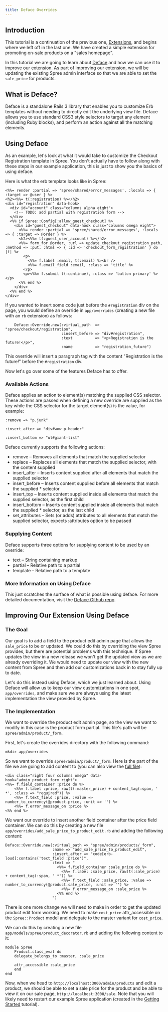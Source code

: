 ```yaml
---
title: Deface Overrides
---
```


## Introduction

This tutorial is a continuation of the previous one, [Extensions](/developer/tutorials/extensions/), and begins where we left off in the last one. We have created a simple extension for promoting on-sale products on a "sales homepage".

In this tutorial we are going to learn about [Deface](http://github.com/spree/deface) and how we can use it to improve our extension. As part of improving our extension, we will be updating the existing Spree admin interface so that we are able to set the `sale_price` for products.

## What is Deface?

Deface is a standalone Rails 3 library that enables you to customize Erb templates without needing to directly edit the underlying view file. Deface allows you to use standard CSS3 style selectors to target any element (including Ruby blocks), and perform an action against all the matching elements.

## Using Deface

As an example, let's look at what it would take to customize the Checkout Registration template in Spree. You don't actually have to follow along with these steps in our example application, this is just to show you the basics of using deface.

Here is what the erb template looks like in Spree:

    <%%= render :partial => 'spree/shared/error_messages', :locals => { :target => @user } %>
    <h2><%%= t(:registration) %></h2>
    <div id="registration" data-hook>
      <div id="account" class="columns alpha eight">
        <!-- TODO: add partial with registration form -->
      </div>
      <%% if Spree::Config[:allow_guest_checkout] %>
        <div id="guest_checkout" data-hook class="columns omega eight">
          <%%= render :partial => 'spree/shared/error_messages', :locals => { :target => @order } %>
          <h2><%%= t(:guest_user_account) %></h2>
          <%%= form_for @order, :url => update_checkout_registration_path, :method => :put, :html => { :id => 'checkout_form_registration' } do |f| %>
            <p>
              <%%= f.label :email, t(:email) %><br />
              <%%= f.email_field :email, :class => 'title' %>
            </p>
            <p><%%= f.submit t(:continue), :class => 'button primary' %></p>
          <%% end %>
        </div>
      <%% end %>
    </div>

If you wanted to insert some code just before the `#registration` div on the page, you would define an override in `app/overrides` (creating a new file with an `rb` extension) as follows:

        Deface::Override.new(:virtual_path  => "spree/checkout/registration",
                             :insert_before => "div#registration",
                             :text          => "<p>Registration is the future!</p>",
                             :name          => "registration_future")

This override will insert a paragraph tag with the content "Registration is the future!" before the `#registration` div.

Now let's go over some of the features Deface has to offer.

### Available Actions

Deface applies an action to element(s) matching the supplied CSS selector. These actions are passed when defining a new override are supplied as the key while the CSS selector for the target element(s) is the value, for example:

    :remove => "p.junk"

    :insert_after => "div#wow p.header"

    :insert_bottom => "ul#giant-list"

Deface currently supports the following actions:

* remove – Removes all elements that match the supplied selector
* replace – Replaces all elements that match the supplied selector, with the content supplied
* insert_after – Inserts content supplied after all elements that match the supplied selector
* insert_before – Inserts content supplied before all elements that match the supplied * selector
* insert_top – Inserts content supplied inside all elements that match the supplied selector, as the first child
* insert_bottom – Inserts content supplied inside all elements that match the supplied * selector, as the last child
* set_attributes – Sets (or adds) attributes to all elements that match the supplied selector, expects :attributes option to be passed

### Supplying Content

Deface supports three options for supplying content to be used by an override:

* text – String containing markup
* partial – Relative path to a partial
* template – Relative path to a template

### More Information on Using Deface

This just scratches the surface of what is possible using deface. For more detailed documentation, visit the [Deface Github repo](http://github.com/spree/deface).



## Improving Our Extension Using Deface

### The Goal

Our goal is to add a field to the product edit admin page that allows the `sale_price` to be or updated. We could do this by overriding the view Spree provides, but there are potential problems with this technique. If Spree updates the view in a new release we won't get the updated view as we are already overriding it. We would need to update our view with the new content from Spree and then add our customizations back in to stay fully up to date.

Let's do this instead using Deface, which we just learned about. Using Deface will allow us to keep our view customizations in one spot, `app/overrides`, and make sure we are always using the latest implementation the view provided by Spree.

### The Implementation

We want to override the product edit admin page, so the view we want to modify in this case is the product form partial. This file's path will be `spree/admin/product/_form`.

First, let's create the overrides directory with the following command:

`mkdir app/overrides`

So we want to override `spree/admin/product/_form`. Here is the part of the file we are going to add content to (you can also view the [full file](https://github.com/spree/spree/blob/1-3-stable/core/app/views/spree/admin/products/_form.html.erb)):

    <div class="right four columns omega" data-hook="admin_product_form_right">
    <%%= f.field_container :price do %>
        <%%= f.label :price, raw(t(:master_price) + content_tag(:span, ' *', :class => "required")) %>
        <%%= f.text_field :price, :value => number_to_currency(@product.price, :unit => '') %>
        <%%= f.error_message_on :price %>
    <%% end %>

We want our override to insert another field container after the price field container. We can do this by creating a new file `app/overrides/add_sale_price_to_product_edit.rb` and adding the following content:

    Deface::Override.new(:virtual_path => "spree/admin/products/_form",
                         :name => "add_sale_price_to_product_edit",
                         :insert_after => "code[erb-loud]:contains('text_field :price')",
                         :text => "
                           <%%= f.field_container :sale_price do %>
                             <%%= f.label :sale_price, raw(t(:sale_price) + content_tag(:span, ' *')) %>
                             <%%= f.text_field :sale_price, :value => number_to_currency(@product.sale_price, :unit => '') %>
                             <%%= f.error_message_on :sale_price %>
                           <%% end %>
                         ")

There is one more change we will need to make in order to get the updated product edit form working. We need to make `cost_price` attr_accessible on the `Spree::Product` model and delegate to the master variant for `cost_price`.

We can do this by creating a new file `app/models/spree/product_decorator.rb` and adding the following content to it:

    module Spree
        Product.class_eval do
        delegate_belongs_to :master, :sale_price

        attr_accessible :sale_price
        end
    end

Now, when we head to `http://localhost:3000/admin/products` and edit a product, we should be able to set a sale price for the product and be able to view it on our sale page, `http://localhost:3000/sale`. Note that you will likely need to restart our example Spree application (created in the [Getting Started](/developer/tutorial/getting_started) tutorial).
